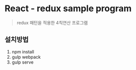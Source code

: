 # React - redux sample program
> redux 패턴을 적용한 4칙연산 프로그램

## 설치방법
1) npm install
2) gulp webpack
3) gulp serve


